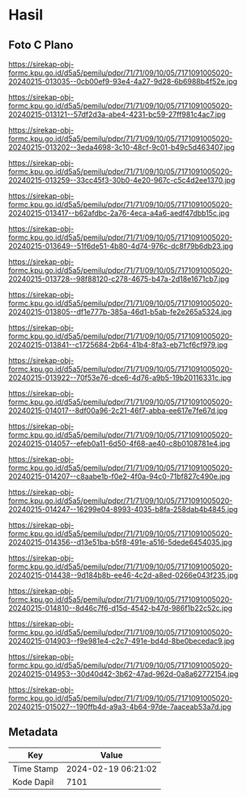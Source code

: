 # Hasil

## Foto C Plano

https://sirekap-obj-formc.kpu.go.id/d5a5/pemilu/pdpr/71/71/09/10/05/7171091005020-20240215-013035--0cb00ef9-93e4-4a27-9d28-6b6988b4f52e.jpg

https://sirekap-obj-formc.kpu.go.id/d5a5/pemilu/pdpr/71/71/09/10/05/7171091005020-20240215-013121--57df2d3a-abe4-4231-bc59-27ff981c4ac7.jpg

https://sirekap-obj-formc.kpu.go.id/d5a5/pemilu/pdpr/71/71/09/10/05/7171091005020-20240215-013202--3eda4698-3c10-48cf-9c01-b49c5d463407.jpg

https://sirekap-obj-formc.kpu.go.id/d5a5/pemilu/pdpr/71/71/09/10/05/7171091005020-20240215-013259--33cc45f3-30b0-4e20-967c-c5c4d2ee1370.jpg

https://sirekap-obj-formc.kpu.go.id/d5a5/pemilu/pdpr/71/71/09/10/05/7171091005020-20240215-013417--b62afdbc-2a76-4eca-a4a6-aedf47dbb15c.jpg

https://sirekap-obj-formc.kpu.go.id/d5a5/pemilu/pdpr/71/71/09/10/05/7171091005020-20240215-013649--51f6de51-4b80-4d74-976c-dc8f79b6db23.jpg

https://sirekap-obj-formc.kpu.go.id/d5a5/pemilu/pdpr/71/71/09/10/05/7171091005020-20240215-013728--98f88120-c278-4675-b47a-2d18e1671cb7.jpg

https://sirekap-obj-formc.kpu.go.id/d5a5/pemilu/pdpr/71/71/09/10/05/7171091005020-20240215-013805--df1e777b-385a-46d1-b5ab-fe2e265a5324.jpg

https://sirekap-obj-formc.kpu.go.id/d5a5/pemilu/pdpr/71/71/09/10/05/7171091005020-20240215-013841--c1725684-2b64-41b4-8fa3-eb71cf6cf979.jpg

https://sirekap-obj-formc.kpu.go.id/d5a5/pemilu/pdpr/71/71/09/10/05/7171091005020-20240215-013922--70f53e76-dce6-4d76-a9b5-19b20116331c.jpg

https://sirekap-obj-formc.kpu.go.id/d5a5/pemilu/pdpr/71/71/09/10/05/7171091005020-20240215-014017--8df00a96-2c21-46f7-abba-ee617e7fe67d.jpg

https://sirekap-obj-formc.kpu.go.id/d5a5/pemilu/pdpr/71/71/09/10/05/7171091005020-20240215-014057--efeb0a11-6d50-4f68-ae40-c8b0108781e4.jpg

https://sirekap-obj-formc.kpu.go.id/d5a5/pemilu/pdpr/71/71/09/10/05/7171091005020-20240215-014207--c8aabe1b-f0e2-4f0a-94c0-71bf827c490e.jpg

https://sirekap-obj-formc.kpu.go.id/d5a5/pemilu/pdpr/71/71/09/10/05/7171091005020-20240215-014247--16299e04-8993-4035-b8fa-258dab4b4845.jpg

https://sirekap-obj-formc.kpu.go.id/d5a5/pemilu/pdpr/71/71/09/10/05/7171091005020-20240215-014356--d13e51ba-b5f8-491e-a516-5dede6454035.jpg

https://sirekap-obj-formc.kpu.go.id/d5a5/pemilu/pdpr/71/71/09/10/05/7171091005020-20240215-014438--9d184b8b-ee46-4c2d-a8ed-0266e043f235.jpg

https://sirekap-obj-formc.kpu.go.id/d5a5/pemilu/pdpr/71/71/09/10/05/7171091005020-20240215-014810--8d46c7f6-d15d-4542-b47d-986f1b22c52c.jpg

https://sirekap-obj-formc.kpu.go.id/d5a5/pemilu/pdpr/71/71/09/10/05/7171091005020-20240215-014903--f9e981e4-c2c7-491e-bd4d-8be0becedac9.jpg

https://sirekap-obj-formc.kpu.go.id/d5a5/pemilu/pdpr/71/71/09/10/05/7171091005020-20240215-014953--30d40d42-3b62-47ad-962d-0a8a62772154.jpg

https://sirekap-obj-formc.kpu.go.id/d5a5/pemilu/pdpr/71/71/09/10/05/7171091005020-20240215-015027--190ffb4d-a9a3-4b64-97de-7aaceab53a7d.jpg


## Metadata

| Key        | Value               |
| ---------- | ------------------- |
| Time Stamp | 2024-02-19 06:21:02 |
| Kode Dapil | 7101                |



